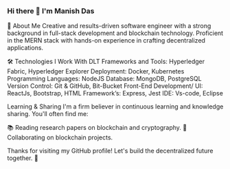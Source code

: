 ### Hi there 👋 I'm Manish Das

🚀 About Me
Creative and results-driven software engineer with a strong background in full-stack development and blockchain technology. Proficient in the MERN stack with hands-on experience in crafting decentralized applications.

🛠️ Technologies I Work With
DLT Frameworks and Tools: Hyperledger Fabric, Hyperledger Explorer
Deployment: Docker, Kubernetes
Programming Languages: NodeJS
Database: MongoDB, PostgreSQL
Version Control: Git & GitHub, Bit-Bucket
Front-End Development/ UI: ReactJs, Bootstrap, HTML
Framework’s: Express, Jest
IDE: Vs-code, Eclipse

Learning & Sharing
I'm a firm believer in continuous learning and knowledge sharing. You'll often find me:

📚 Reading research papers on blockchain and cryptography.
📢 Collaborating on blockchain projects.

Thanks for visiting my GitHub profile! Let's build the decentralized future together. 🌟
